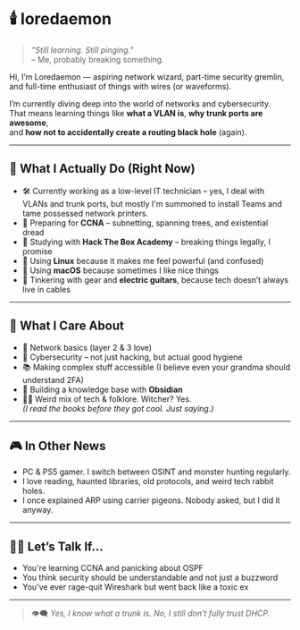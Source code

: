 # 🕯️ loredaemon

> _"Still learning. Still pinging."_  
> – Me, probably breaking something.

Hi, I’m Loredaemon — aspiring network wizard, part-time security gremlin, and full-time enthusiast of things with wires (or waveforms).

I’m currently diving deep into the world of networks and cybersecurity.  
That means learning things like **what a VLAN is**, **why trunk ports are awesome**,  
and **how not to accidentally create a routing black hole** (again).

---

## 🧠 What I Actually Do (Right Now)

- 🛠️ Currently working as a low-level IT technician – yes, I deal with VLANs and trunk ports, but mostly I'm summoned to install Teams and tame possessed network printers.
- 🧷 Preparing for **CCNA** – subnetting, spanning trees, and existential dread
- 🧪 Studying with **Hack The Box Academy** – breaking things legally, I promise
- 🐧 Using **Linux** because it makes me feel powerful (and confused)
- 🍏 Using **macOS** because sometimes I like nice things
- 🎸 Tinkering with gear and **electric guitars**, because tech doesn’t always live in cables

---

## 🧰 What I Care About

- 📡 Network basics (layer 2 & 3 love)
- 🔐 Cybersecurity – not just hacking, but actual good hygiene
- 📚 Making complex stuff accessible (I believe even your grandma should understand 2FA)
- 🧱 Building a knowledge base with **Obsidian**
- 🧙‍♀️ Weird mix of tech & folklore. Witcher? Yes.  
  _(I read the books before they got cool. Just saying.)_

---

## 🎮 In Other News

- PC & PS5 gamer. I switch between OSINT and monster hunting regularly.
- I love reading, haunted libraries, old protocols, and weird tech rabbit holes.
- I once explained ARP using carrier pigeons. Nobody asked, but I did it anyway.

---

## 🧙‍♀️ Let’s Talk If...

- You're learning CCNA and panicking about OSPF
- You think security should be understandable and not just a buzzword
- You’ve ever rage-quit Wireshark but went back like a toxic ex

---

> 👁️‍🗨️ *Yes, I know what a trunk is. No, I still don’t fully trust DHCP.*



